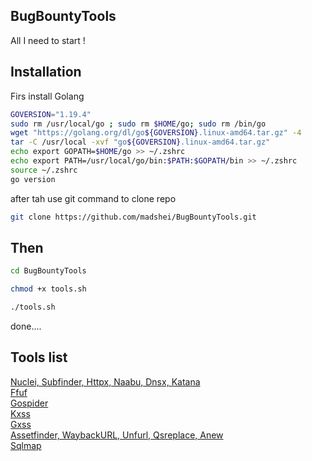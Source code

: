 ## BugBountyTools
All I need to start !

## Installation

Firs install Golang  
```bash
GOVERSION="1.19.4"
sudo rm /usr/local/go ; sudo rm $HOME/go; sudo rm /bin/go
wget "https://golang.org/dl/go${GOVERSION}.linux-amd64.tar.gz" -4
tar -C /usr/local -xvf "go${GOVERSION}.linux-amd64.tar.gz"
echo export GOPATH=$HOME/go >> ~/.zshrc
echo export PATH=/usr/local/go/bin:$PATH:$GOPATH/bin >> ~/.zshrc
source ~/.zshrc
go version
```
after tah use git command to clone repo

```bash
git clone https://github.com/madshei/BugBountyTools.git
```

## Then

```bash
cd BugBountyTools
```
```bash
chmod +x tools.sh
```
```bash
./tools.sh
```
done....  

## Tools list

[Nuclei, Subfinder, Httpx, Naabu, Dnsx, Katana](https://projectdiscovery.io)  
[Ffuf](https://github.com/ffuf/ffuf)  
[Gospider](https://github.com/jaeles-project/gospider)  
[Kxss](https://github.com/Emoe/kxss)  
[Gxss](https://github.com/KathanP19/Gxss)  
[Assetfinder, WaybackURL, Unfurl, Qsreplace, Anew](https://github.com/tomnomnom)  
[Sqlmap](https://github.com/sqlmapproject/sqlmap)
